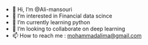 - 👋 Hi, I’m @Ali-mansouri
- 👀 I’m interested in Financial data scince
- 🌱 I’m currently learning python
- 💞️ I’m looking to collaborate on deep learning
- 📫 How to reach me : mohammadalima@gmail.com

<!---
Ali-mansouri/Ali-mansouri is a ✨ special ✨ repository because its `README.md` (this file) appears on your GitHub profile.
You can click the Preview link to take a look at your changes.
--->
